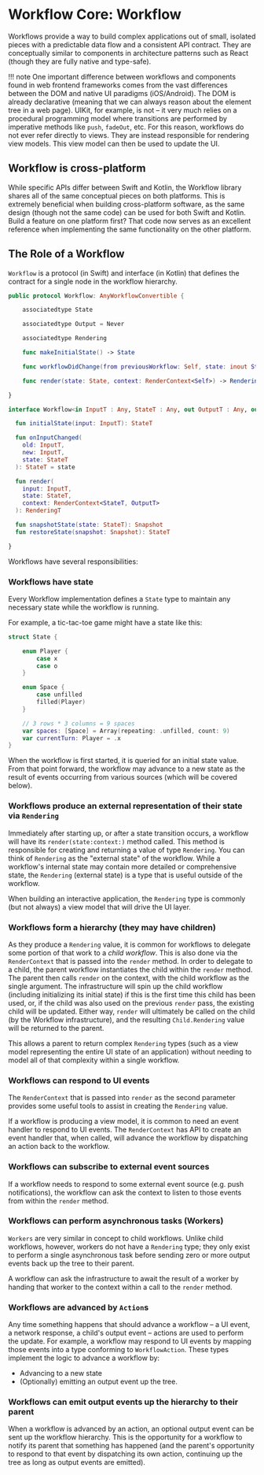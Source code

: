# Workflow Core: Workflow

Workflows provide a way to build complex applications out of small, isolated pieces with a
predictable data flow and a consistent API contract. They are conceptually similar to components in
architecture patterns such as React (though they are fully native and type-safe).

!!! note
    One important difference between workflows and components found in web frontend frameworks comes
    from the vast differences between the DOM and native UI paradigms (iOS/Android). The DOM is
    already declarative (meaning that we can always reason about the element tree in a web page).
    UIKit, for example, is not – it very much relies on a procedural programming model where transitions
    are performed by imperative methods like `push`, `fadeOut`, etc. For this reason, workflows do not
    ever refer directly to views. They are instead responsible for rendering view models. This view
    model can then be used to update the UI.

## Workflow is cross-platform

While specific APIs differ between Swift and Kotlin, the Workflow library shares all of the same
conceptual pieces on both platforms. This is extremely beneficial when building cross-platform
software, as the same design (though not the same code) can be used for both Swift and Kotlin. Build
a feature on one platform first? That code now serves as an excellent reference when implementing
the same functionality on the other platform.

## The Role of a Workflow

`Workflow` is a protocol (in Swift) and interface (in Kotlin) that defines the contract for a single
node in the workflow hierarchy.

```swift tab="Swift"
public protocol Workflow: AnyWorkflowConvertible {

    associatedtype State

    associatedtype Output = Never

    associatedtype Rendering

    func makeInitialState() -> State

    func workflowDidChange(from previousWorkflow: Self, state: inout State)

    func render(state: State, context: RenderContext<Self>) -> Rendering

}

```

```kotlin tab="Kotlin"
interface Workflow<in InputT : Any, StateT : Any, out OutputT : Any, out RenderingT : Any> {

  fun initialState(input: InputT): StateT

  fun onInputChanged(
    old: InputT,
    new: InputT,
    state: StateT
  ): StateT = state

  fun render(
    input: InputT,
    state: StateT,
    context: RenderContext<StateT, OutputT>
  ): RenderingT

  fun snapshotState(state: StateT): Snapshot
  fun restoreState(snapshot: Snapshot): StateT

}

```

Workflows have several responsibilities:

### Workflows have state

Every Workflow implementation defines a `State` type to maintain any necessary state while the
workflow is running.

For example, a tic-tac-toe game might have a state like this:

```swift
struct State {

    enum Player {
        case x
        case o
    }

    enum Space {
        case unfilled
        filled(Player)
    }

    // 3 rows * 3 columns = 9 spaces
    var spaces: [Space] = Array(repeating: .unfilled, count: 9)
    var currentTurn: Player = .x
}
```

When the workflow is first started, it is queried for an initial state value. From that point
forward, the workflow may advance to a new state as the result of events occurring from various
sources (which will be covered below).

### Workflows produce an external representation of their state via `Rendering`

Immediately after starting up, or after a state transition occurs, a workflow will have its
`render(state:context:)` method called. This method is responsible for creating and returning a
value of type `Rendering`. You can think of `Rendering` as the "external state" of the workflow.
While a workflow's internal state may contain more detailed or comprehensive state, the `Rendering`
(external state) is a type that is useful outside of the workflow.

When building an interactive application, the `Rendering` type is commonly (but not always) a view
model that will drive the UI layer.

### Workflows form a hierarchy (they may have children)

As they produce a `Rendering` value, it is common for workflows to delegate some portion of that
work to a _child workflow_. This is also done via the `RenderContext` that is passed into the
`render` method. In order to delegate to a child, the parent workflow instantiates the child within
the `render` method. The parent then calls `render` on the context, with the child workflow as the
single argument. The infrastructure will spin up the child workflow (including initializing its
initial state) if this is the first time this child has been used, or, if the child was also used on
the previous `render` pass, the existing child will be updated. Either way, `render` will ultimately
be called on the child (by the Workflow infrastructure), and the resulting `Child.Rendering` value
will be returned to the parent.

This allows a parent to return complex `Rendering` types (such as a view model representing the
entire UI state of an application) without needing to model all of that complexity within a single
workflow.

### Workflows can respond to UI events

The `RenderContext` that is passed into `render` as the second parameter provides some useful tools
to assist in creating the `Rendering` value.

If a workflow is producing a view model, it is common to need an event handler to respond to UI
events. The `RenderContext` has API to create an event handler that, when called, will advance the
workflow by dispatching an action back to the workflow.

### Workflows can subscribe to external event sources

If a workflow needs to respond to some external event source (e.g. push notifications), the workflow
can ask the context to listen to those events from within the `render` method.

### Workflows can perform asynchronous tasks (Workers)

`Workers` are very similar in concept to child workflows. Unlike child workflows, however, workers
do not have a `Rendering` type; they only exist to perform a single asynchronous task before sending
zero or more output events back up the tree to their parent.

A workflow can ask the infrastructure to await the result of a worker by handing that worker to the
context within a call to the `render` method.

### Workflows are advanced by `Action`s

Any time something happens that should advance a workflow – a UI event, a network response, a
child's output event – actions are used to perform the update. For example, a workflow may respond
to UI events by mapping those events into a type conforming to `WorkflowAction`. These types
implement the logic to advance a workflow by:

- Advancing to a new state
- (Optionally) emitting an output event up the tree.

### Workflows can emit output events up the hierarchy to their parent

When a workflow is advanced by an action, an optional output event can be sent up the workflow
hierarchy. This is the opportunity for a workflow to notify its parent that something has happened
(and the parent's opportunity to respond to that event by dispatching its own action, continuing up
the tree as long as output events are emitted).
